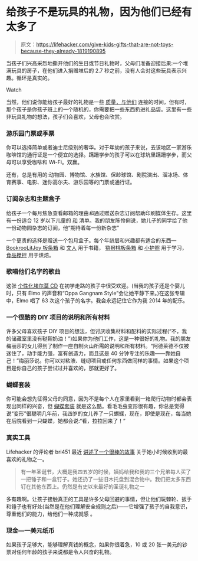 # 给孩子不是玩具的礼物，因为他们已经有太多了

> 原文：<https://lifehacker.com/give-kids-gifts-that-are-not-toys-because-they-already-1819190895>

当孩子们兴高采烈地撕开他们的生日或节日礼物时，父母们准备迎接后果:一个堆满玩具的房子，在他们进入捐赠堆后的 2.7 秒之前，没有人会对这些玩具表示兴趣。循环是真实的。

Watch

当然，他们说你能给孩子最好的礼物是一些 [质量，与他们](http://www.huffingtonpost.com/christella-morris/the-gift-of-not-giving-a-thing_b_4236040.html) 连接的时间，但有时，那个孩子是你孩子班上的一个随机的，你需要把一些东西扔进礼品袋。这里有一些非玩具礼物的想法，孩子们会喜欢，父母也会欣赏。

### **游乐园门票或季票**

你可以选择简单或者迪士尼级别的奢华。对于年幼的孩子来说，去该地区一家游乐咖啡馆的通行证是一个便宜的选择。蹒跚学步的孩子可以在球坑里蹒跚学步，而父母可以享受咖啡和 Wi-Fi。双赢。

还有，总是有用的:动物园、博物馆、水族馆、保龄球馆、剧院演出、溜冰场、体育赛事、电影、迷你高尔夫、游乐园等的门票或通行证。

### 订阅杂志和主题盒子

给孩子一个每月焦急查看邮箱的理由*和*通过赠送杂志订阅帮助印刷媒体生存。这里有一份适合 12 岁以下儿童的 [和](https://www.babble.com/kid/youve-got-mail-subscriptions-theyll-love/) 清单。我的朋友陈伶俐说，她儿子的同学给了他一份动物园杂志的订阅，他“期待着每一份新杂志”

一个更贵的选择是赠送一个包月盒子。每个年龄层和兴趣都有适合的东西—[Bookroo](https://bookroo.com/)[LitJoy 板条箱](https://www.litjoycrate.com/) 和 [文人](https://literatibooks.com/) 用于书籍， [猕猴桃板条箱](https://www.kiwico.com/) 和 [小护照](https://www.littlepassports.com/) 用于学习， [食品搅拌](https://foodstirs.com/) 用于烘焙。

### 歌唱他们名字的歌曲

这张 [个性化埃尔莫 CD](https://www.singalongwithelmo.com/) 在初学走路的孩子中很受欢迎。(当我的孩子还是个婴儿时，只有 Elmo 的声音和“Oppa Gangnam Style”会让她平静下来。)在这张专辑中，Elmo 唱了 63 次这个孩子的名字。我会永远记住它作为我 2014 年的配乐。

### 一个很酷的 DIY 项目的说明和所有材料

许多父母喜欢孩子 DIY 项目的想法，但讨厌收集材料和配料的实际过程(“不，我的储藏室里没有鞑靼奶油！”)如果你为他们工作，这是一种很好的礼物。我的朋友梅丽莎的女儿得到了制作一座自制火山所需的说明和所有材料。“阿德莱德不仅被迷住了，动手能力强，富有创造力，而且这是 40 分钟专注的乐趣——靠她自己！”梅丽莎说。你可以对粘液、缝纫项目或任何东西做同样的事情。如果这个项目是你自己的孩子尝试过并喜欢的，那就更好了。

### 蝴蝶套装

你可能会想先征得父母的同意，因为不是每个人在家里看到一箱爬行动物时都会表现出同样的兴奋，但 [蝴蝶套装](https://www.amazon.com/Insect-Lore-Live-Butterfly-Growing/dp/B00WE1BKDY/ref=pd_sim_21_12?_encoding=UTF8&asc_campaign=InlineText&asc_refurl=https://lifehacker.com/give-kids-gifts-that-are-not-toys-because-they-already-1819190895&asc_source=&psc=1&refRID=ZW1DDT7CYZD784X0W9AZ&tag=kinjalifehackerlink-20) 就是这么酷。看毛毛虫变形很有趣，你总是觉得说“变形”很聪明几年前，我四岁的女儿养了一只蝴蝶，现在，即使是现在，每当她在后院看到一只蝴蝶，她都会说:“看，拉拉回来了！”

### **真实工具**

Lifehacker 的评论者 bri451 最近 [讲述了一个很棒的故事](https://offspring.lifehacker.com/1818728669) 关于她小时候收到的最喜欢的礼物之一。

> 有一年圣诞节，大概是我四五岁的时候，姨妈给我和我的三个兄弟每人买了一把锤子和一盒钉子。她还扔了一些旧木托盘到混合物中。我们把太多东西钉在其他东西上。仍然是有史以来最好的圣诞礼物之一

多有趣啊。让孩子接触真正的工具是许多父母回避的事情，但让他们玩棘轮、扳手和锤子也有好处(当然是在他们理解安全规则之后)——它增强了孩子的自我意识，尊重他们的能力，给他们一种成就感 。

### 现金—一美元纸币

如果孩子足够大，能够理解真钱的概念，如果你很着急，10 或 20 张一美元的钞票对任何年龄的孩子来说都是令人兴奋的礼物。